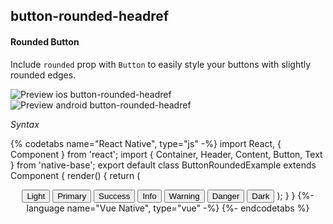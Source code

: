 ## button-rounded-headref
#### Rounded Button

Include <code>rounded</code> prop with <code>Button</code> to easily style your buttons with slightly rounded edges.<br/>

![Preview ios button-rounded-headref](https://github.com/GeekyAnts/NativeBase-KitchenSink/raw/v2.6.1/screenshots/ios/button-rounded.png)
![Preview android button-rounded-headref](https://github.com/GeekyAnts/NativeBase-KitchenSink/raw/v2.6.1/screenshots/android/button-rounded.png)

*Syntax*

{% codetabs name="React Native", type="js" -%}
import React, { Component } from 'react';
import { Container, Header, Content, Button, Text } from 'native-base';
export default class ButtonRoundedExample extends Component {
  render() {
    return (
      <Container>
        <Header />
        <Content>
          <Button rounded light>
            <Text>Light</Text>
          </Button>
          <Button rounded>
            <Text>Primary</Text>
          </Button>
          <Button rounded success>
            <Text>Success</Text>
          </Button>
          <Button rounded info>
            <Text>Info</Text>
          </Button>
          <Button rounded warning>
            <Text>Warning</Text>
          </Button>
          <Button rounded danger>
            <Text>Danger</Text>
          </Button>
          <Button rounded dark>
            <Text>Dark</Text>
          </Button>
        </Content>
      </Container>
    );
  }
}
{%- language name="Vue Native", type="vue" -%}
<template>
  <nb-container>
    <nb-header />
    <nb-content padder>
      <nb-button rounded light>
        <nb-text>Light</nb-text>
      </nb-button>
      <nb-button rounded info>
        <nb-text>Info</nb-text>
      </nb-button>
      <nb-button rounded primary>
        <nb-text>Primary</nb-text>
      </nb-button>
      <nb-button rounded success>
        <nb-text>Success</nb-text>
      </nb-button>
      <nb-button rounded warning>
        <nb-text>Warning</nb-text>
      </nb-button>
      <nb-button rounded danger>
        <nb-text>Danger</nb-text>
      </nb-button>
      <nb-button rounded dark>
        <nb-text>Dark</nb-text>
      </nb-button>
    </nb-content>
  </nb-container>
</template>
{%- endcodetabs %}
<p> 
    <div id="" class="mobileDevice" style="background: url(&quot;https://docs.nativebase.io/docs/assets/iosphone.png&quot;) no-repeat; padding: 63px 20px 100px 15px; width: 292px; height: 600px;margin:0 auto;float:none;">
        <img src="https://github.com/GeekyAnts/NativeBase-KitchenSink/raw/v2.6.1/screenshots/ios/button-rounded.png" alt="" style="display:block !important" />
    </div>
</p>
<br />
